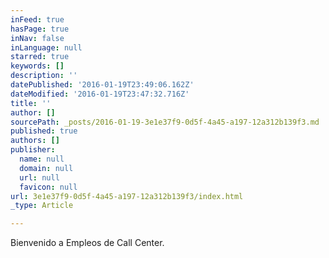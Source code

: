 ```yaml
---
inFeed: true
hasPage: true
inNav: false
inLanguage: null
starred: true
keywords: []
description: ''
datePublished: '2016-01-19T23:49:06.162Z'
dateModified: '2016-01-19T23:47:32.716Z'
title: ''
author: []
sourcePath: _posts/2016-01-19-3e1e37f9-0d5f-4a45-a197-12a312b139f3.md
published: true
authors: []
publisher:
  name: null
  domain: null
  url: null
  favicon: null
url: 3e1e37f9-0d5f-4a45-a197-12a312b139f3/index.html
_type: Article

---
```

Bienvenido a Empleos de Call Center.